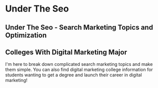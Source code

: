 # Under The Seo
## Under The Seo - Search Marketing Topics and Optimization
## Colleges With Digital Marketing Major
I'm here to break down complicated search marketing topics and make them simple.
You can also find digital marketing college information for students wanting to get a degree and launch their career in digital marketing!

